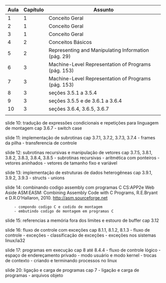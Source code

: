 
| Aula | Capítulo | Assunto                                             |
| ---- | -------- | --------------------------------------------------- |
| 1    | 1        | Conceito Geral                                      |
| 2    | 1        | Conceito Geral                                      |
| 3    | 1        | Conceito Geral                                      |
| 4    | 2        | Conceitos Básicos                                   |
| 5    | 2        | Representing and Manipulating Information (pág. 29) |
| 6    | 3        | Machine-Level Representation of Programs (pág. 153) |
| 7    | 3        | Machine-Level Representation of Programs (pág. 153) |
| 8    | 3        | seções 3.5.1 a 3.5.4                                |
| 9    | 3        | seções 3.5.5 e de 3.6.1 a 3.6.4                     |
| 10   | 3        | seções 3.6.4, 3.6.5, 3.6.7                          |
|      |          |                                                     |
slide 10:
    tradução de expressões condicionais e repetições para linguagem de montagem
        cap 3.6.7
        - switch case

slide 11:
    implementação de subrotinas
        cap 3.7.1, 3.7.2, 3.7.3, 3.7.4
        - frames da pilha
        - transferencia de controle

slide 12:
    subrotinas recursivas e manipulação de vetores
        cap 3.7.5, 3.8.1, 3.8.2, 3.8.3, 3.8.4, 3.8.5
        - subrotinas recursivas
        - aritmética com ponteiros
        - vetores aninhados
        - vetores de tamanho fixo e variável
  
slide 13:
    implementação de estruturas de dados heterogêneas
        cap 3.9.1, 3.9.2, 3.9.3
        - structs
        - unions

slide 14:
    combinando codigo assembly com programas C
    CS:APP2e Web Aside ASM:EASM: Combining Assembly Code with C Programs, R.E.Bryant e D.R.O’Hallaron, 2010.
    http://asm.sourceforge.net

        - compondo codigo C e codido de montagem
        - embutindo codigo de montagem em programas C

slide 15:
    referencias a memória fora dos limites e estouro de buffer
        cap 3.12

slide 16:
    fluxo de controle com exceções
        cap 8.1.1, 8.1.2, 8.1.3
        - fluxo de controle
        - exceções
        - classificação de exceções
        - exceções nos sistemas linux/ia32

slide 17:
    programas em execução
        cap 8 até 8.4.4
        - fluxo de controle lógico
        - espaço de endereçamento privado
        - modo usuário e modo kernel
        - trocas de contexto
        - criando e terminando processos no linux

slide 20:
    ligação e carga de programas
        cap 7
        - ligação e carga de programas
        - arquivos objeto